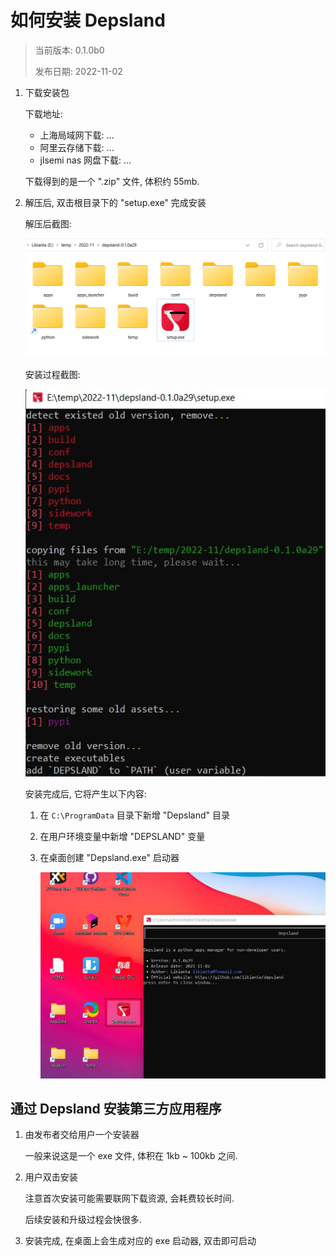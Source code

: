 # 如何安装 Depsland

> 当前版本: 0.1.0b0
>
> 发布日期: 2022-11-02

1. 下载安装包

    下载地址:

    - 上海局域网下载: ...
    - 阿里云存储下载: ...
    - jlsemi nas 网盘下载: ...

    下载得到的是一个 ".zip" 文件, 体积约 55mb.

2. 解压后, 双击根目录下的 "setup.exe" 完成安装

    解压后截图:

    ![](../../images/250207-093658-f733a6.png)

    安装过程截图:

    ![](../../images/250207-093658-930635.png)

    安装完成后, 它将产生以下内容:

    1. 在 `C:\ProgramData` 目录下新增 "Depsland" 目录

    2. 在用户环境变量中新增 "DEPSLAND" 变量

    3. 在桌面创建 "Depsland.exe" 启动器

        ![](../../images/250207-093658-3dd274.png)

## 通过 Depsland 安装第三方应用程序

1. 由发布者交给用户一个安装器

    一般来说这是一个 exe 文件, 体积在 1kb ~ 100kb 之间.

2. 用户双击安装

    注意首次安装可能需要联网下载资源, 会耗费较长时间.

    后续安装和升级过程会快很多.

3. 安装完成, 在桌面上会生成对应的 exe 启动器, 双击即可启动
